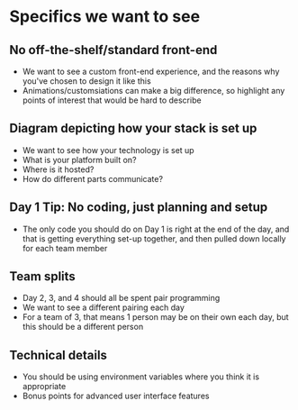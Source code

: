 # Specifics we want to see

## No off-the-shelf/standard front-end

- We want to see a custom front-end experience, and the reasons why you've chosen to design it like this
- Animations/customsiations can make a big difference, so highlight any points of interest that would be hard to describe

## Diagram depicting how your stack is set up

- We want to see how your technology is set up
- What is your platform built on?
- Where is it hosted?
- How do different parts communicate?

## Day 1 Tip: No coding, just planning and setup

- The only code you should do on Day 1 is right at the end of the day, and that is getting everything set-up together, and then pulled down locally for each team member

## Team splits

- Day 2, 3, and 4 should all be spent pair programming
- We want to see a different pairing each day
- For a team of 3, that means 1 person may be on their own each day, but this should be a different person

## Technical details

- You should be using environment variables where you think it is appropriate
- Bonus points for advanced user interface features
